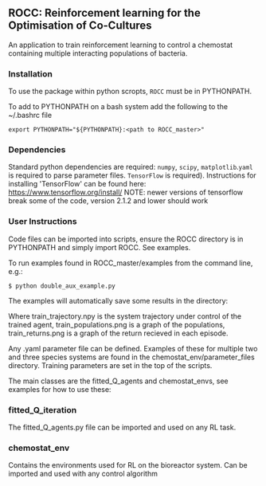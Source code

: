 ## ROCC: Reinforcement learning for the Optimisation of Co-Cultures
An application to train reinforcement learning to control a chemostat containing multiple interacting populations of bacteria.


### Installation
To use the package within python scropts, `ROCC` must be in PYTHONPATH.

To add to PYTHONPATH on a bash system add the following to the ~/.bashrc file

```console
export PYTHONPATH="${PYTHONPATH}:<path to ROCC_master>"
```

### Dependencies
Standard python dependencies are required: `numpy`, `scipy`, `matplotlib`.`yaml` is required to parse parameter files.  `TensorFlow` is required). Instructions for installing 'TensorFlow' can be found here:
 https://www.tensorflow.org/install/
 NOTE: newer versions of tensorflow break some of the code, version 2.1.2 and lower should work

### User Instructions
Code files can be imported into scripts, ensure the ROCC directory is in PYTHONPATH and simply import ROCC. See examples.

To run examples found in ROCC_master/examples from the command line, e.g.:

```console
$ python double_aux_example.py 
```

The examples will automatically save some results in the directory:


Where train_trajectory.npy is the system trajectory under control of the trained agent, train_populations.png is a graph of the populations, train_returns.png is a graph of the return recieved in each episode.

Any .yaml parameter file can be defined. Examples of these for multiple two and three species systems are found in the chemostat_env/parameter_files directory. Training parameters are set in the top of the scripts.

The main classes are the fitted_Q_agents and chemostat_envs, see examples for how to use these:

### fitted_Q_iteration
The fitted_Q_agents.py file can be imported and used on any RL task.


### chemostat_env
Contains the environments used for RL on the bioreactor system. Can be imported and used with any control algorithm
